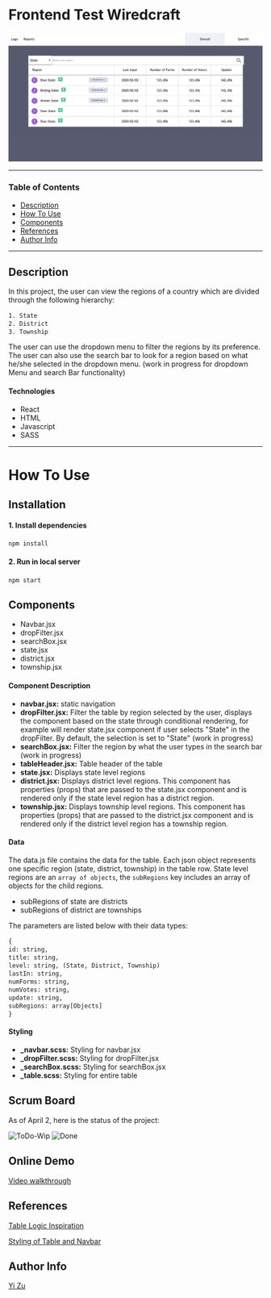 # Frontend Test Wiredcraft

![Project Image](./src/img/projectImg.png)

---

### Table of Contents

- [Description](#description)
- [How To Use](#how-to-use)
- [Components](#components)
- [References](#references)
- [Author Info](#author-info)

---

## Description

In this project, the user can view the regions of a country which are divided through the following hierarchy:

```
1. State
2. District
3. Township
```

The user can use the dropdown menu to filter the regions by its preference. The user can also use the search bar to look for a region based on what he/she selected in the dropdown menu. (work in progress for dropdown Menu and search Bar functionality)

#### Technologies

- React
- HTML
- Javascript
- SASS

---

# How To Use

## Installation

#### 1. Install dependencies

`npm install`

#### 2. Run in local server

`npm start`

## Components

- Navbar.jsx
- dropFilter.jsx
- searchBox.jsx
- state.jsx
- district.jsx
- township.jsx

#### Component Description

- **navbar.jsx:** static navigation
- **dropFilter.jsx:** Filter the table by region selected by the user, displays the component based on the state through conditional rendering, for example will render state.jsx component if user selects "State" in the dropFilter. By default, the selection is set to "State" (work in progress)
- **searchBox.jsx:** Filter the region by what the user types in the search bar (work in progress)
- **tableHeader.jsx:** Table header of the table
- **state.jsx:** Displays state level regions
- **district.jsx:** Displays district level regions. This component has properties (props) that are passed to the state.jsx component and is rendered only if the state level region has a district region.
- **township.jsx:** Displays township level regions. This component has properties (props) that are passed to the district.jsx component and is rendered only if the district level region has a township region.

#### Data

The data.js file contains the data for the table. Each json object represents one specific region (state, district, township) in the table row.
State level regions are an `array of objects`, the `subRegions` key includes an array of objects for the child regions.

- subRegions of state are districts
- subRegions of district are townships

The parameters are listed below with their data types:

```
{
id: string,
title: string,
level: string, (State, District, Township)
lastIn: string,
numForms: string,
numVotes: string,
update: string,
subRegions: array[Objects]
}

```

#### Styling

- **\_navbar.scss:** Styling for navbar.jsx
- **\_dropFilter.scss:** Styling for dropFilter.jsx
- **\_searchBox.scss:** Styling for searchBox.jsx
- **\_table.scss:** Styling for entire table

## Scrum Board

As of April 2, here is the status of the project:

![ToDo-Wip](./src/img/toDo_wip.png)
![Done](./src/img/done.png)

## Online Demo

[Video walkthrough](https://www.loom.com/share/7054fba921154d9e92773e0560c8d6a3)

## References

[Table Logic Inspiration](https://gist.github.com/markerikson/bd9f03e0808558c5951e02f1aa98c563)

[Styling of Table and Navbar](https://codepen.io/wxiaojie45/pen/zwMjxE/)

## Author Info

[Yi Zu](http://zuyi.me/)
